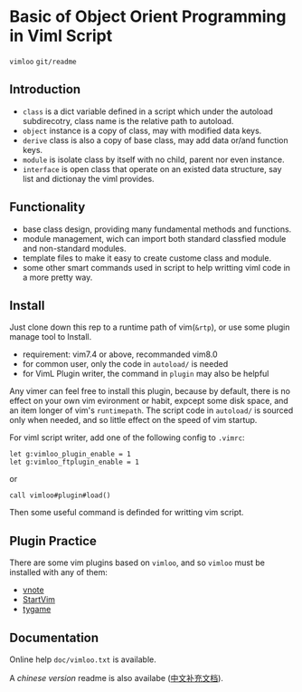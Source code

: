 # Basic of Object Orient Programming in Viml Script
`vimloo` `git/readme`

## Introduction

* `class` is a dict variable defined in a script which under the autoload
  subdirecotry, class name is the relative path to autoload.
* `object` instance is a copy of class, may with modified data keys.
* `derive` class is also a copy of base class, may add data or/and function
  keys.
* `module` is isolate class by itself with no child, parent nor even instance.
* `interface` is open class that operate on an existed data structure, say
  list and dictionay the viml provides.

## Functionality

* base class design, providing many fundamental methods and functions.
* module management, wich can import both standard classfied module and non-standard
  modules.
* template files to make it easy to create custome class and module.
* some other smart commands used in script to help writting viml code in a more
  pretty way.

## Install

Just clone down this rep to a runtime path of vim(`&rtp`), or use some plugin
manage tool to Install.

* requirement: vim7.4 or above, recommanded vim8.0
* for common user, only the code in `autoload/` is needed
* for VimL Plugin writer, the command in `plugin` may also be helpful

Any vimer can feel free to install this plugin, because by default, there is
no effect on your own vim evironment or habit, expcept some disk space, and an
item longer of vim's `runtimepath`. The script code in `autoload/` is sourced
only when needed, and so little effect on the speed of vim startup.

For viml script writer, add one of the following config to `.vimrc`:
```vim
let g:vimloo_plugin_enable = 1
let g:vimloo_ftplugin_enable = 1
```
or
```vim
call vimloo#plugin#load()
```

Then some useful command is definded for writting vim script.

## Plugin Practice

There are some vim plugins based on `vimloo`, and so `vimloo` must be
installed with any of them:

* [vnote](https://github.com/lymslive/vnote)
* [StartVim](https://github.com/lymslive/StartVim)
* [tygame](https://github.com/lymslive/tygame)

## Documentation

Online help `doc/vimloo.txt` is available.

A _chinese version_ readme is also availabe
([中文补充文档](readme-zh.md)).
